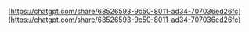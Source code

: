[https://chatgpt.com/share/68526593-9c50-8011-ad34-707036ed26fc](https://chatgpt.com/share/68526593-9c50-8011-ad34-707036ed26fc)